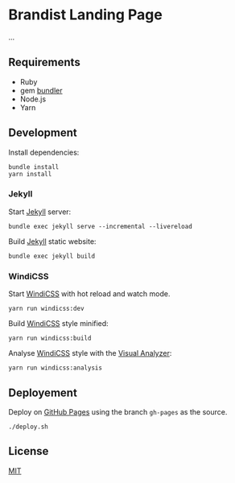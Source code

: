 # Brandist Landing Page

...

## Requirements

- Ruby
- gem [bundler](https://rubygems.org/gems/bundler)
- Node.js
- Yarn

## Development

Install dependencies:

```shell
bundle install
yarn install
```

### Jekyll

Start [Jekyll](https://jekyllrb.com/) server:

```shell
bundle exec jekyll serve --incremental --livereload
```

Build [Jekyll](https://jekyllrb.com/) static website:

```shell
bundle exec jekyll build
```

### WindiCSS

Start [WindiCSS](https://windicss.org/integrations/cli.html) with hot reload and watch mode.

```shell
yarn run windicss:dev
```

Build [WindiCSS](https://windicss.org/integrations/cli.html) style minified:

```shell
yarn run windicss:build
```

Analyse [WindiCSS](https://windicss.org/integrations/cli.html) style with the [Visual Analyzer](https://windicss.org/features/analyzer.html#visual-analyzer):

```shell
yarn run windicss:analysis
```

## Deployement

Deploy on [GitHub Pages](https://pages.github.com/) using the branch `gh-pages` as the source.

```shell
./deploy.sh
```

## License

[MIT](./LICENSE)

